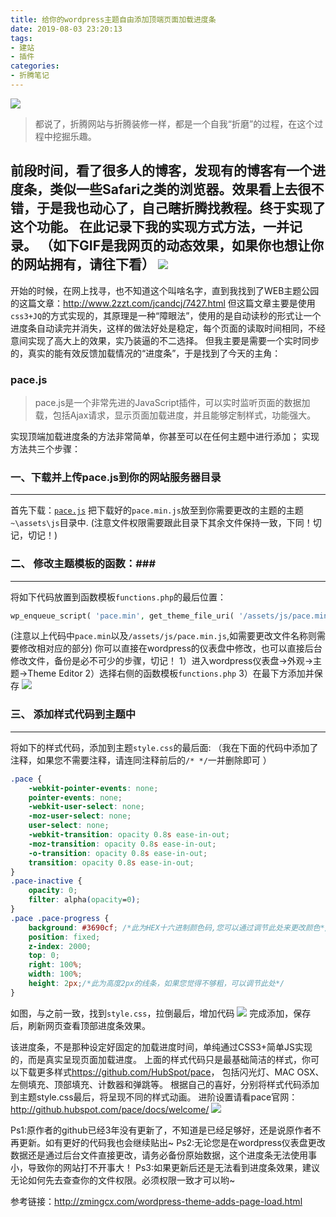 ```yaml
---
title: 给你的wordpress主题自由添加顶端页面加载进度条
date: 2019-08-03 23:20:13
tags: 
- 建站
- 插件
categories: 
- 折腾笔记
---
```

[![](https://i.loli.net/2019/07/24/5d385f0cdec3485992.png)](https://i.loli.net/2019/07/24/5d385f0cdec3485992.png)

> 都说了，折腾网站与折腾装修一样，都是一个自我“折磨”的过程，在这个过程中挖掘乐趣。

<!--more-->

前段时间，看了很多人的博客，发现有的博客有一个进度条，类似一些Safari之类的浏览器。效果看上去很不错，于是我也动心了，自己瞎折腾找教程。终于实现了这个功能。
在此记录下我的实现方式方法，一并记录。
（如下GIF是我网页的动态效果，如果你也想让你的网站拥有，请往下看）
[![](https://i.loli.net/2019/07/24/5d3859bb7041978979.gif)](https://i.loli.net/2019/07/24/5d3859bb7041978979.gif)
------------

开始的时候，在网上找寻，也不知道这个叫啥名字，直到我找到了WEB主题公园的这篇文章：<http://www.2zzt.com/jcandcj/7427.html>
但这篇文章主要是使用`css3+JQ`的方式实现的，其原理是一种“障眼法”，使用的是自动读秒的形式让一个进度条自动读完并消失，这样的做法好处是稳定，每个页面的读取时间相同，不经意间实现了高大上的效果，实乃装逼的不二选择。
但我主要是需要一个实时同步的，真实的能有效反馈加载情况的“进度条”，于是找到了今天的主角：
### pace.js ###
> pace.js是一个非常先进的JavaScript插件，可以实时监听页面的数据加载，包括Ajax请求，显示页面加载进度，并且能够定制样式，功能强大。

实现顶端加载进度条的方法非常简单，你甚至可以在任何主题中进行添加；
实现方法共三个步骤：

### 一、下载并上传pace.js到你的网站服务器目录 ###

------------

首先下载：[`pace.js`](https://pan.baidu.com/s/1RR8KfPLSQFfBgtBCnM2yQA)
把下载好的`pace.min.js`放至到你需要更改的主题的主题`~\assets\js`目录中.
(注意文件权限需要跟此目录下其余文件保持一致，下同！切记，切记！)
### 二、 修改主题模板的函数：###

------------
将如下代码放置到函数模板`functions.php`的最后位置：

```php
wp_enqueue_script( 'pace.min', get_theme_file_uri( '/assets/js/pace.min.js' ), array( 'jquery' ), '1.0', true );
```
(注意以上代码中`pace.min`以及`/assets/js/pace.min.js`,如需要更改文件名称则需要修改相对应的部分)
你可以直接在wordpress的仪表盘中修改，也可以直接后台修改文件，备份是必不可少的步骤，切记！
1）进入wordpress仪表盘->外观->主题->Theme Editor
2）选择右侧的函数模板`functions.php`
3）在最下方添加并保存
![](https://i.loli.net/2019/07/24/5d3800787670537575.jpg)
### 三、 添加样式代码到主题中 ###

------------

将如下的样式代码，添加到主题`style.css`的最后面:
（我在下面的代码中添加了注释，如果您不需要注释，请连同注释前后的`/* */`一并删除即可 ）
```css
.pace {
    -webkit-pointer-events: none;
    pointer-events: none;
    -webkit-user-select: none;
    -moz-user-select: none;
    user-select: none;
    -webkit-transition: opacity 0.8s ease-in-out;
    -moz-transition: opacity 0.8s ease-in-out;
    -o-transition: opacity 0.8s ease-in-out;
    transition: opacity 0.8s ease-in-out;
}
.pace-inactive {
    opacity: 0;
    filter: alpha(opacity=0);
}
.pace .pace-progress {
    background: #3690cf; /*此为HEX十六进制颜色码,您可以通过调节此处来更改颜色*/
    position: fixed;
    z-index: 2000;
    top: 0;
    right: 100%;
    width: 100%;
    height: 2px;/*此为高度2px的线条，如果您觉得不够粗，可以调节此处*/
}
```
如图，与之前一致，找到`style.css`，拉倒最后，增加代码
![](https://i.loli.net/2019/07/24/5d38581e5bfb667618.jpg)
完成添加，保存后，刷新网页查看顶部进度条效果。

该进度条，不是那种设定好固定的加载进度时间，单纯通过CSS3+简单JS实现的，而是真实呈现页面加载进度。
上面的样式代码只是最基础简洁的样式，你可以下载更多样式<https://github.com/HubSpot/pace>，
包括闪光灯、MAC OSX、左侧填充、顶部填充、计数器和弹跳等。
根据自己的喜好，分别将样式代码添加到主题style.css最后，将呈现不同的样式动画。
进阶设置请看pace官网：http://github.hubspot.com/pace/docs/welcome/
[![](https://i.loli.net/2019/07/24/5d3859d66e01427981.gif)](https://i.loli.net/2019/07/24/5d3859d66e01427981.gif)

Ps1:原作者的github已经3年没有更新了，不知道是已经足够好，还是说原作者不再更新。如有更好的代码我也会继续贴出~
Ps2:无论您是在wordpress仪表盘更改数据还是通过后台文件直接更改，请务必备份原始数据，这个进度条无法使用事小，导致你的网站打不开事大！
Ps3:如果更新后还是无法看到进度条效果，建议无论如何先去查查你的文件权限。必须权限一致才可以哟~

参考链接：<http://zmingcx.com/wordpress-theme-adds-page-load.html>